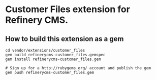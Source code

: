 # Customer Files extension for Refinery CMS.

## How to build this extension as a gem

    cd vendor/extensions/customer_files
    gem build refinerycms-customer_files.gemspec
    gem install refinerycms-customer_files.gem

    # Sign up for a http://rubygems.org/ account and publish the gem
    gem push refinerycms-customer_files.gem